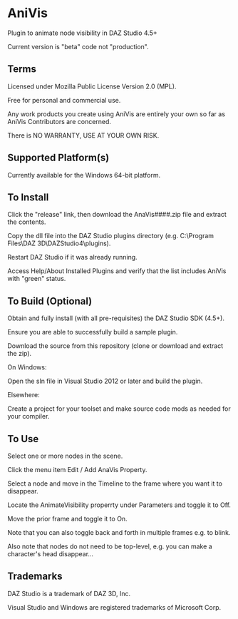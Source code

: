 # AniVis
Plugin to animate node visibility in DAZ Studio 4.5+

Current version is "beta" code not "production".

## Terms
Licensed under Mozilla Public License Version 2.0 (MPL).

Free for personal and commercial use. 

Any work products you create using AniVis are entirely your own so far as AniVis Contributors are concerned.

There is NO WARRANTY, USE AT YOUR OWN RISK.


## Supported Platform(s)
Currently available for the Windows 64-bit platform.

## To Install
Click the "release" link, then download the AnaVis####.zip file and extract the contents.  

Copy the dll file into the DAZ Studio plugins directory (e.g. C:\Program Files\DAZ 3D\DAZStudio4\plugins).

Restart DAZ Studio if it was already running.

Access Help/About Installed Plugins and verify that the list includes AniVis with "green" status.

## To Build (Optional)
Obtain and fully install (with all pre-requisites) the DAZ Studio SDK (4.5+).

Ensure you are able to successfully build a sample plugin.

Download the source from this repository (clone or download and extract the zip).


On Windows:

Open the sln file in Visual Studio 2012 or later and build the plugin.


Elsewhere:

Create a project for your toolset and make source code mods as needed for your compiler.

## To Use
Select one or more nodes in the scene.

Click the menu item Edit / Add AnaVis Property.

Select a node and move in the Timeline to the frame where you want it to disappear.

Locate the AnimateVisibility properrty under Parameters and toggle it to Off.

Move the prior frame and toggle it to On.

Note that you can also toggle back and forth in multiple frames e.g. to blink.

Also note that nodes do not need to be top-level, e.g. you can make a character's head disappear... 

## Trademarks
DAZ Studio is a trademark of DAZ 3D, Inc.

Visual Studio and Windows are registered trademarks of Microsoft Corp.
